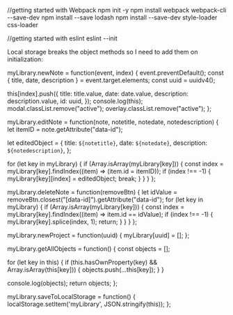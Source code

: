 
//getting started with Webpack
npm init -y
npm install webpack webpack-cli --save-dev
npm install --save lodash
npm install --save-dev style-loader css-loader

//getting started with eslint
eslint --init



Local storage breaks the object methods so I need to add them on initialization: 

myLibrary.newNote = function(event, index) {
  event.preventDefault();
  const { title, date, description } = event.target.elements;
  const uuid = uuidv4();

  this[index].push({
    title: title.value,
    date: date.value,
    description: description.value,
    id: uuid,
  });
  console.log(this);
  modal.classList.remove("active");
  overlay.classList.remove("active");
};

myLibrary.editNote = function(note, notetitle, notedate, notedescription) {
  let itemID = note.getAttribute("data-id");

  let editedObject = {
    title: `${notetitle}`,
    date: `${notedate}`,
    description: `${notedescription}`,
  };

  for (let key in myLibrary) {
    if (Array.isArray(myLibrary[key])) {
      const index = myLibrary[key].findIndex((item) => (item.id = itemID));
      if (index !== -1) {
        myLibrary[key][index] = editedObject;
        break;
      }
    }
  }
};

myLibrary.deleteNote = function(removeBtn) {
  let idValue = removeBtn.closest("[data-id]").getAttribute("data-id");
  for (let key in myLibrary) {
    if (Array.isArray(myLibrary[key])) {
      const index = myLibrary[key].findIndex((item) => item.id == idValue);
      if (index !== -1) {
        myLibrary[key].splice(index, 1);
        return;
      }
    }
  }
};

myLibrary.newProject = function(uuid) {
  myLibrary[uuid] = [];
};

myLibrary.getAllObjects = function() {
  const objects = [];

  for (let key in this) {
    if (this.hasOwnProperty(key) && Array.isArray(this[key])) {
      objects.push(...this[key]);
    }
  }

  console.log(objects);
  return objects;
};

myLibrary.saveToLocalStorage = function() {
  localStorage.setItem('myLibrary', JSON.stringify(this));
};
